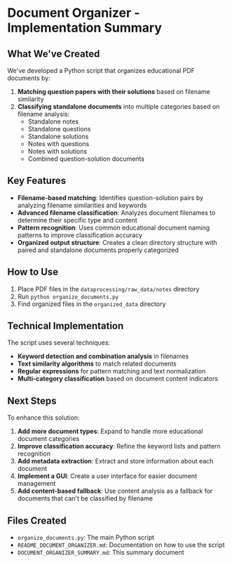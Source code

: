 # Document Organizer - Implementation Summary

## What We've Created

We've developed a Python script that organizes educational PDF documents by:

1. **Matching question papers with their solutions** based on filename similarity
2. **Classifying standalone documents** into multiple categories based on filename analysis:
   - Standalone notes
   - Standalone questions
   - Standalone solutions
   - Notes with questions
   - Notes with solutions
   - Combined question-solution documents

## Key Features

- **Filename-based matching**: Identifies question-solution pairs by analyzing filename similarities and keywords
- **Advanced filename classification**: Analyzes document filenames to determine their specific type and content
- **Pattern recognition**: Uses common educational document naming patterns to improve classification accuracy
- **Organized output structure**: Creates a clean directory structure with paired and standalone documents properly categorized

## How to Use

1. Place PDF files in the `dataprocessing/raw_data/notes` directory
2. Run `python organize_documents.py`
3. Find organized files in the `organized_data` directory

## Technical Implementation

The script uses several techniques:

- **Keyword detection and combination analysis** in filenames
- **Text similarity algorithms** to match related documents
- **Regular expressions** for pattern matching and text normalization
- **Multi-category classification** based on document content indicators

## Next Steps

To enhance this solution:

1. **Add more document types**: Expand to handle more educational document categories
2. **Improve classification accuracy**: Refine the keyword lists and pattern recognition
3. **Add metadata extraction**: Extract and store information about each document
4. **Implement a GUI**: Create a user interface for easier document management
5. **Add content-based fallback**: Use content analysis as a fallback for documents that can't be classified by filename

## Files Created

- `organize_documents.py`: The main Python script
- `README_DOCUMENT_ORGANIZER.md`: Documentation on how to use the script
- `DOCUMENT_ORGANIZER_SUMMARY.md`: This summary document
